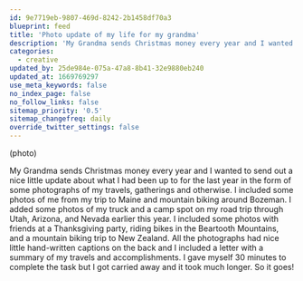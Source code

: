 ```yaml
---
id: 9e7719eb-9807-469d-8242-2b1458df70a3
blueprint: feed
title: 'Photo update of my life for my grandma'
description: 'My Grandma sends Christmas money every year and I wanted to send out a nice little update about what I had been up to for the last year in the form of some photographs of my travels, gatherings and otherwise.'
categories:
  - creative
updated_by: 25de984e-075a-47a8-8b41-32e9880eb240
updated_at: 1669769297
use_meta_keywords: false
no_index_page: false
no_follow_links: false
sitemap_priority: '0.5'
sitemap_changefreq: daily
override_twitter_settings: false
---
```

(photo)

My Grandma sends Christmas money every year and I wanted to send out a nice little update about what I had been up to for the last year in the form of some photographs of my travels, gatherings and otherwise. I included some photos of me from my trip to Maine and mountain biking around Bozeman. I added some photos of my truck and a camp spot on my road trip through Utah, Arizona, and Nevada earlier this year. I included some photos with friends at a Thanksgiving party, riding bikes in the Beartooth Mountains, and a mountain biking trip to New Zealand. All the photographs had nice little hand-written captions on the back and I included a letter with a summary of my travels and accomplishments. I gave myself 30 minutes to complete the task but I got carried away and it took much longer. So it goes!